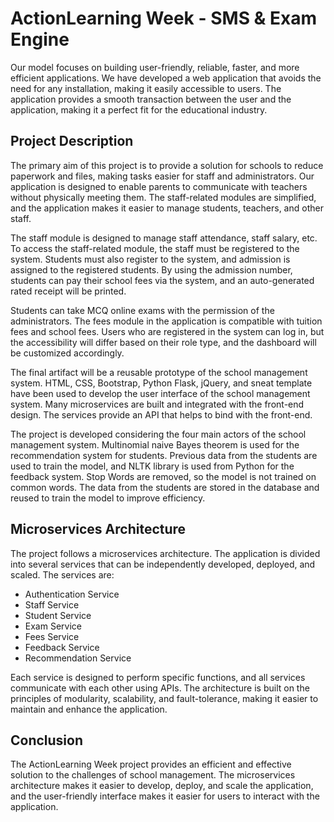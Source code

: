 
# ActionLearning Week - SMS & Exam Engine

Our model focuses on building user-friendly, reliable, faster, and more efficient applications. We have developed a web application that avoids the need for any installation, making it easily accessible to users. The application provides a smooth transaction between the user and the application, making it a perfect fit for the educational industry.

## Project Description
The primary aim of this project is to provide a solution for schools to reduce paperwork and files, making tasks easier for staff and administrators. Our application is designed to enable parents to communicate with teachers without physically meeting them. The staff-related modules are simplified, and the application makes it easier to manage students, teachers, and other staff.

The staff module is designed to manage staff attendance, staff salary, etc. To access the staff-related module, the staff must be registered to the system. Students must also register to the system, and admission is assigned to the registered students. By using the admission number, students can pay their school fees via the system, and an auto-generated rated receipt will be printed.

Students can take MCQ online exams with the permission of the administrators. The fees module in the application is compatible with tuition fees and school fees. Users who are registered in the system can log in, but the accessibility will differ based on their role type, and the dashboard will be customized accordingly.

The final artifact will be a reusable prototype of the school management system. HTML, CSS, Bootstrap, Python Flask, jQuery, and sneat template have been used to develop the user interface of the school management system. Many microservices are built and integrated with the front-end design. The services provide an API that helps to bind with the front-end.

The project is developed considering the four main actors of the school management system. Multinomial naive Bayes theorem is used for the recommendation system for students. Previous data from the students are used to train the model, and NLTK library is used from Python for the feedback system. Stop Words are removed, so the model is not trained on common words. The data from the students are stored in the database and reused to train the model to improve efficiency.

## Microservices Architecture
The project follows a microservices architecture. The application is divided into several services that can be independently developed, deployed, and scaled. The services are:
- Authentication Service
- Staff Service
- Student Service
- Exam Service
- Fees Service
- Feedback Service
- Recommendation Service

Each service is designed to perform specific functions, and all services communicate with each other using APIs. The architecture is built on the principles of modularity, scalability, and fault-tolerance, making it easier to maintain and enhance the application.

## Conclusion
The ActionLearning Week project provides an efficient and effective solution to the challenges of school management. The microservices architecture makes it easier to develop, deploy, and scale the application, and the user-friendly interface makes it easier for users to interact with the application.
